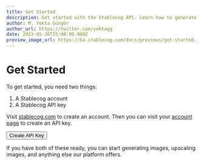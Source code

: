 ```yaml
---
title: Get Started
description: Get started with the Stablecog API. Learn how to generate or upscale images, and more.
author: M. Yekta Güngör
author_url: https://twitter.com/yektagg
date: 2023-05-26T15:00:00.000Z
preview_image_url: https://ba.stablecog.com/docs/previews/get-started.jpg
---
```


<script>
  import Button from '$components/buttons/Button.svelte'
</script>

# Get Started

To get started, you need two things:

1. A Stablecog account
2. A Stablecog API key

Visit [stablecog.com](https://stablecog.com) to create an account. Then you can visit your [account page](https://stablecog.com/account/api-keys) to create an API key.

<Button class='mt-3 mb-2' href='https://stablecog.com/account/api-keys' target="_blank">
Create API Key
</Button>

If you have both of these ready, you can start generating images, upscaling images, and anything else our platform offers.
